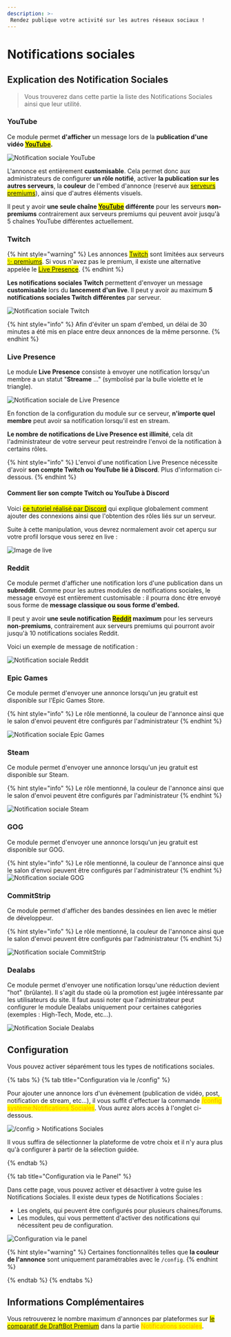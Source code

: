 ```yaml
---
description: >-
 Rendez publique votre activité sur les autres réseaux sociaux !
---
```

# Notifications sociales

## Explication des Notification Sociales

> Vous trouverez dans cette partie la liste des Notifications Sociales ainsi que leur utilité.

### YouTube

Ce module permet **d'afficher** un message lors de la **publication d'une vidéo <mark style="color:orange;">[YouTube](https://www.youtube.com/)</mark>.**

![Notification sociale YouTube](../.gitbook/assets/socialnotifs/view_youtube.png)

L'annonce est entièrement **customisable**. Cela permet donc aux administrateurs de configurer **un rôle notifié**, activer **la publication sur les autres serveurs**, la **couleur** de l'embed d'annonce (reservé aux <mark style="color:orange;"> [serveurs premiums](https://www.draftbot.fr/premium)</mark>), ainsi que d'autres éléments visuels.

Il peut y avoir **une seule chaîne <mark style="color:orange;">[YouTube](https://www.youtube.com/)</mark> différente** pour les serveurs **non-premiums** contrairement aux serveurs premiums qui peuvent avoir jusqu'à 5 chaînes YouTube différentes actuellement.

### Twitch

{% hint style="warning" %}
Les annonces <mark style="color:orange;">[Twitch](https://www.twitch.tv/)</mark> sont limitées aux serveurs <mark style="color:orange;">[✨ premiums](https://www.draftbot.fr/premium)</mark>.
Si vous n'avez pas le premium, il existe une alternative appelée le <mark style="color:orange;">[Live Presence](https://docs.draftbot.fr/modules/notifications-sociales#live-presence)</mark>.
{% endhint %}

**Les notifications sociales Twitch** permettent d'envoyer un message **customisable** lors du **lancement d'un live**. Il peut y avoir au maximum **5 notifications sociales Twitch différentes** par serveur.

![Notification sociale Twitch](../.gitbook/assets/socialnotifs/view_twitch.png)

{% hint style="info" %}
Afin d'éviter un spam d'embed, un délai de 30 minutes a été mis en place entre deux annonces de la même personne.
{% endhint %}

### Live Presence

Le module **Live Presence** consiste à envoyer une notification lorsqu'un membre a un statut "**Streame** ..." (symbolisé par la bulle violette et le triangle).

![Notification sociale de Live Presence](../.gitbook/assets/socialnotifs/view_presence.png)

En fonction de la configuration du module sur ce serveur, **n'importe quel membre** peut avoir sa notification lorsqu'il est en stream.

**Le nombre de notifications de Live Presence est illimité**, cela dit l'administrateur de votre serveur peut restreindre l'envoi de la notification à certains rôles.

{% hint style="info" %}
L'envoi d'une notification Live Presence nécessite d'avoir **son compte Twitch ou YouTube lié à Discord**. Plus d'information ci-dessous.
{% endhint %}

#### Comment lier son compte Twitch ou YouTube à Discord

Voici <mark style="color:orange;">[ce tutoriel réalisé par Discord](https://support.discord.com/hc/fr/articles/8063233404823-Connexions-et-r%C3%B4les-li%C3%A9s-pour-les-membres-de-la-communaut%C3%A9)</mark> qui explique globalement comment ajouter des connexions ainsi que l'obtention des rôles liés sur un serveur.

Suite à cette manipulation, vous devrez normalement avoir cet aperçu sur votre profil lorsque vous serez en live :


![Image de live](../.gitbook/assets/socialnotifs/view_live.png)

### Reddit

Ce module permet d'afficher une notification lors d'une publication dans un **subreddit**. Comme pour les autres modules de notifications sociales, le message envoyé est entièrement customisable : il pourra donc être envoyé sous forme de **message classique ou sous forme d'embed.**

Il peut y avoir **une seule notification <mark style="color:orange;">[Reddit](https://www.reddit.com/)</mark> maximum** pour les serveurs **non-premiums**, contrairement aux serveurs premiums qui pourront avoir jusqu'à 10 notifications sociales Reddit.

Voici un exemple de message de notification :

![Notification sociale Reddit](../.gitbook/assets/socialnotifs/view_reddit.png)

### Epic Games

Ce module permet d'envoyer une annonce lorsqu'un jeu gratuit est disponible sur l'Epic Games Store.

{% hint style="info" %}
Le rôle mentionné, la couleur de l'annonce ainsi que le salon d'envoi peuvent être configurés par l'administrateur 
{% endhint %}


![Notification sociale Epic Games](../.gitbook/assets/socialnotifs/view_epicgames.png)

### Steam

Ce module permet d'envoyer une annonce lorsqu'un jeu gratuit est disponible sur Steam.

{% hint style="info" %}
Le rôle mentionné, la couleur de l'annonce ainsi que le salon d'envoi peuvent être configurés par l'administrateur 
{% endhint %}

![Notification sociale Steam](../.gitbook/assets/socialnotifs/view_steam.png)

### GOG

Ce module permet d'envoyer une annonce lorsqu'un jeu gratuit est disponible sur GOG.

{% hint style="info" %}
Le rôle mentionné, la couleur de l'annonce ainsi que le salon d'envoi peuvent être configurés par l'administrateur 
{% endhint %}
![Notification sociale GOG](../.gitbook/assets/socialnotifs/view_gog.png)

### CommitStrip

Ce module permet d'afficher des bandes dessinées en lien avec le métier de développeur.

{% hint style="info" %}
Le rôle mentionné, la couleur de l'annonce ainsi que le salon d'envoi peuvent être configurés par l'administrateur 
{% endhint %}

![Notification sociale CommitStrip](../.gitbook/assets/socialnotifs/view_commitstrip.png)

### Dealabs

Ce module permet d'envoyer une notification lorsqu'une réduction devient "hot" (brûlante). Il s'agit du stade où la promotion est jugée intéressante par les utilisateurs du site.
Il faut aussi noter que l'administrateur peut configurer le module Dealabs uniquement pour certaines catégories (exemples : High-Tech, Mode, etc...).

![Notification Sociale Dealabs](../.gitbook/assets/socialnotifs/view_dealabs.png)

## Configuration

Vous pouvez activer séparément tous les types de notifications sociales.

{% tabs %}
{% tab title="Configuration via le /config" %}

Pour ajouter une annonce lors d'un évènement (publication de vidéo, post, notification de stream, etc...), il vous suffit d'effectuer la commande <mark style="color:orange;">/config système:Notifications Sociales</mark>. Vous aurez alors accès à l'onglet ci-dessous.

![/config > Notifications Sociales](../.gitbook/assets/socialnotifs/view_socialnotifs_config.png)

Il vous suffira de sélectionner la plateforme de votre choix et il n'y aura plus qu'à configurer à partir de la sélection guidée.

{% endtab %}

{% tab title="Configuration via le Panel" %}

Dans cette page, vous pouvez activer et désactiver à votre guise les Notifications Sociales. Il existe deux types de Notifications Sociales :
* Les onglets, qui peuvent être configurés pour plusieurs chaines/forums.
* Les modules, qui vous permettent d'activer des notifications qui nécessitent peu de configuration.


![Configuration via le panel](../.gitbook/assets/socialnotifs/view_panelconfig.png)

{% hint style="warning" %}
Certaines fonctionnalités telles que **la couleur de l'annonce** sont uniquement paramétrables avec le `/config`.
{% endhint %}

{% endtab %}
{% endtabs %}

## Informations Complémentaires

Vous retrouverez le nombre maximum d'annonces par plateformes sur <mark style="color:orange;">[le comparatif de DraftBot Premium](https://www.draftbot.fr/premium#diff)</mark> dans la partie <mark style="color:orange;">Notifications sociales</mark>.